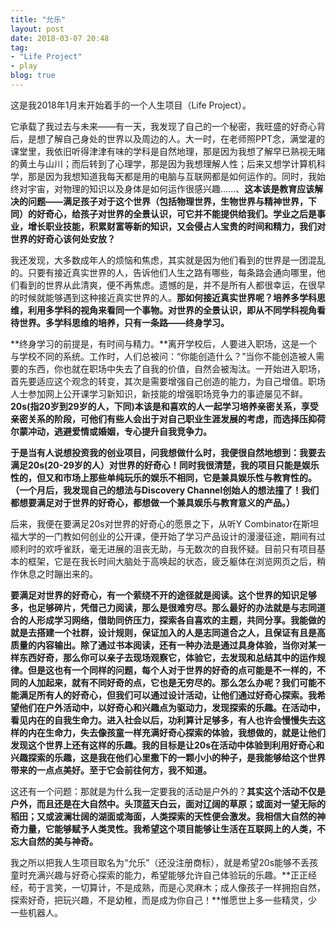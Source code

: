 ```yaml
---
title: "允乐"
layout: post
date: 2018-03-07 20:48
tag:
- "Life Project"
- play
blog: true
---
```



这是我2018年1月末开始着手的一个人生项目（Life Project）。

它承载了我过去与未来——有一天，我发现了自己的一个秘密，我旺盛的好奇心背后，是想了解自己身处的世界以及周边的人。大一时，在老师照PPT念，满堂灌的课堂里，我依旧听得津津有味的学科是自然地理，那是因为我想了解早已熟视无睹的黄土与山川；而后转到了心理学，那是因为我想理解人性；后来又想学计算机科学，那是因为我想知道我每天都是用的电脑与互联网都是如何运作的。同时，我始终对宇宙，对物理的知识以及身体是如何运作很感兴趣......、**这本该是教育应该解决的问题——满足孩子对于这个世界（包括物理世界，生物世界与精神世界，下同）的好奇心，给孩子对世界的全景认识，可它并不能提供给我们。学业之后是事业，增长职业技能，积累财富等新的知识，又会侵占人宝贵的时间和精力，我们对世界的好奇心该何处安放？**

我还发现，大多数成年人的烦恼和焦虑，其实就是因为他们看到的世界是一团混乱的。只要有接近真实世界的人，告诉他们人生之路有哪些，每条路会通向哪里，他们看到的世界从此清爽，便不再焦虑。遗憾的是，并不是所有人都很幸运，在很早的时候就能够遇到这种接近真实世界的人。**那如何接近真实世界呢？培养多学科思维，利用多学科的视角来看同一个事物。对世界的全景认识，即从不同学科视角看待世界。多学科思维的培养，只有一条路——终身学习。**

**终身学习的前提是，有时间与精力。**离开学校后，人要进入职场，这是一个与学校不同的系统。工作时，人们总被问：“你能创造什么？”当你不能创造被人需要的东西，你也就在职场中失去了自我的价值，自然会被淘汰。一开始进入职场，首先要适应这个观念的转变，其次是需要增强自己创造的能力，为自己增值。职场人士参加网上公开课学习新知识，新技能的增强职场竞争力的事迹屡见不鲜。**20s(指20岁到29岁的人，下同)本该是和喜欢的人一起学习培养亲密关系，享受亲密关系的阶段，可他们有些人会出于对自己职业生涯发展的考虑，而选择压抑荷尔蒙冲动，逃避爱情或婚姻，专心提升自我竞争力。**

**于是当有人说想投资我的创业项目，问我想做什么时，我便很自然地想到：我要去满足20s(20-29岁的人）对世界的好奇心！同时我很清楚，我的项目只能是娱乐性的，但又和市场上那些单纯玩乐的娱乐不相同，它是兼具娱乐性与教育性的。（一个月后，我发现自己的想法与Discovery Channel创始人的想法撞了！我们都想要满足对于世界的好奇心，都想做一个兼具娱乐与教育意义的产品。）**

后来，我便在要满足20s对世界的好奇心的愿景之下，从听Y Combinator在斯坦福大学的一门教如何创业的公开课，便开始了学习产品设计的漫漫征途，期间有过顺利时的欢呼雀跃，毫无进展的沮丧无助，与无数次的自我怀疑。目前只有项目基本的框架，它是在我长时间大脑处于高唤起的状态，疲乏躯体在浏览网页之后，稍作休息之时蹦出来的。

**要满足对世界的好奇心，有一个萦绕不开的途径就是阅读。这个世界的知识足够多，也足够碎片，凭借己力阅读，那么是很难穷尽。那么最好的办法就是与志同道合的人形成学习网络，借助同侪压力，探索各自喜欢的主题，共同分享。我能做的就是去搭建一个社群，设计规则，保证加入的人是志同道合之人，且保证有且是高质量的内容输出。除了通过书本阅读，还有一种办法是通过具身体验，当你对某一样东西好奇，那么你可以亲子去现场观察它，体验它，去发现和总结其中的运作规律。但是这也有一个同样的问题，每个人对于世界的好奇的点可能是不一样的，不同的人加起来，就有不同好奇的点，它也是无穷尽的。那么怎么办呢？我们可能不能满足所有人的好奇心，但我们可以通过设计活动，让他们通过好奇心探索。我希望他们在户外活动中，以好奇心和兴趣点为驱动力，发现探索的乐趣。在活动中，看见内在的自我生命力。进入社会以后，功利算计足够多，有人也许会慢慢失去这样的内在生命力，失去像孩童一样充满好奇心探索的体验，我想做的，就是让他们发现这个世界上还有这样的乐趣。我的目标是让20s在活动中体验到利用好奇心和兴趣探索的乐趣，这是我在他们心里撒下的一颗小小的种子，是我能够给这个世界带来的一点点美好。至于它会前往何方，我不知道。**

这还有一个问题：那就是为什么我一定要我的活动是户外的？**其实这个活动不仅是户外，而且还是在大自然中。头顶蓝天白云，面对辽阔的草原；或面对一望无际的稻田；又或波澜壮阔的湖面或海面，人类探索的天性便会激发。我相信大自然的神奇力量，它能够赋予人类灵性。我希望这个项目能够让生活在互联网上的人类，不忘大自然的美与神奇。**

我之所以把我人生项目取名为“允乐”（还没注册商标），就是希望20s能够不丢孩童时充满兴趣与好奇心探索的能力，希望能够允许自己体验玩的乐趣。**正正经经，苟于言笑，一切算计，不是成熟，而是心灵麻木；成人像孩子一样拥抱自然，探索好奇，把玩兴趣，不是幼稚，而是成为你自己！**惟愿世上多一些精灵，少一些机器人。
